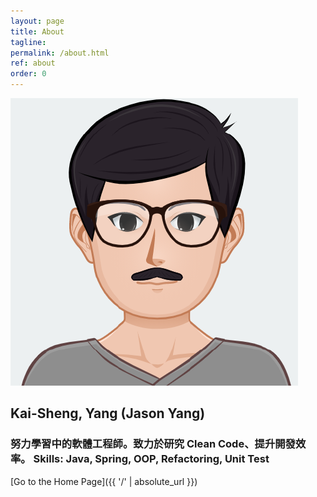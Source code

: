 ```yaml
---
layout: page
title: About
tagline: 
permalink: /about.html
ref: about
order: 0
---
```


![profile](/assets/image/profile.png?style=center)

## Kai-Sheng, Yang  (Jason Yang)

### 努力學習中的軟體工程師。致力於研究 Clean Code、提升開發效率。 Skills: Java, Spring, OOP, Refactoring, Unit Test


[Go to the Home Page]({{ '/' | absolute_url }})

